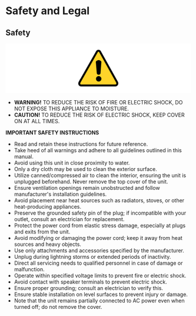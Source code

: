 # Safety and Legal

## Safety

![Warning]( imgs/warning.png)

- **WARNING!** TO REDUCE THE RISK OF FIRE OR ELECTRIC SHOCK, DO NOT EXPOSE THIS APPLIANCE TO MOISTURE.
- **CAUTION!** TO REDUCE THE RISK OF ELECTRIC SHOCK, KEEP COVER ON AT ALL TIMES.

**IMPORTANT SAFETY INSTRUCTIONS**

- Read and retain these instructions for future reference.
- Take heed of all warnings and adhere to all guidelines outlined in this manual.
- Avoid using this unit in close proximity to water.
- Only a dry cloth may be used to clean the exterior surface.
- Utilize canned/compressed air to clean the interior, ensuring the unit is unplugged beforehand. Never remove the top cover of the unit.
- Ensure ventilation openings remain unobstructed and follow manufacturer's installation guidelines.
- Avoid placement near heat sources such as radiators, stoves, or other heat-producing appliances.
- Preserve the grounded safety pin of the plug; if incompatible with your outlet, consult an electrician for replacement.
- Protect the power cord from elastic stress damage, especially at plugs and exits from the unit.
- Avoid modifying or damaging the power cord; keep it away from heat sources and heavy objects.
- Use only attachments and accessories specified by the manufacturer.
- Unplug during lightning storms or extended periods of inactivity.
- Direct all servicing needs to qualified personnel in case of damage or malfunction.
- Operate within specified voltage limits to prevent fire or electric shock.
- Avoid contact with speaker terminals to prevent electric shock.
- Ensure proper grounding; consult an electrician to verify this.
- Ensure stable installation on level surfaces to prevent injury or damage.
- Note that the unit remains partially connected to AC power even when turned off; do not remove the cover.
